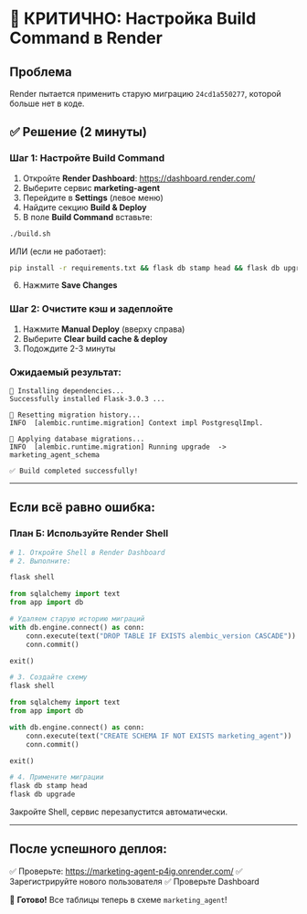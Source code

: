# 🚨 КРИТИЧНО: Настройка Build Command в Render

## Проблема
Render пытается применить старую миграцию `24cd1a550277`, которой больше нет в коде.

## ✅ Решение (2 минуты)

### Шаг 1: Настройте Build Command

1. Откройте **Render Dashboard**: https://dashboard.render.com/
2. Выберите сервис **marketing-agent**
3. Перейдите в **Settings** (левое меню)
4. Найдите секцию **Build & Deploy**
5. В поле **Build Command** вставьте:

```bash
./build.sh
```

ИЛИ (если не работает):

```bash
pip install -r requirements.txt && flask db stamp head && flask db upgrade
```

6. Нажмите **Save Changes**

### Шаг 2: Очистите кэш и задеплойте

1. Нажмите **Manual Deploy** (вверху справа)
2. Выберите **Clear build cache & deploy**
3. Подождите 2-3 минуты

### Ожидаемый результат:

```
🔧 Installing dependencies...
Successfully installed Flask-3.0.3 ...

🔄 Resetting migration history...
INFO  [alembic.runtime.migration] Context impl PostgresqlImpl.

🚀 Applying database migrations...
INFO  [alembic.runtime.migration] Running upgrade  -> marketing_agent_schema

✅ Build completed successfully!
```

---

## Если всё равно ошибка:

### План Б: Используйте Render Shell

```bash
# 1. Откройте Shell в Render Dashboard
# 2. Выполните:

flask shell
```

```python
from sqlalchemy import text
from app import db

# Удаляем старую историю миграций
with db.engine.connect() as conn:
    conn.execute(text("DROP TABLE IF EXISTS alembic_version CASCADE"))
    conn.commit()

exit()
```

```bash
# 3. Создайте схему
flask shell
```

```python
from sqlalchemy import text
from app import db

with db.engine.connect() as conn:
    conn.execute(text("CREATE SCHEMA IF NOT EXISTS marketing_agent"))
    conn.commit()

exit()
```

```bash
# 4. Примените миграции
flask db stamp head
flask db upgrade
```

Закройте Shell, сервис перезапустится автоматически.

---

## После успешного деплоя:

✅ Проверьте: https://marketing-agent-p4ig.onrender.com/
✅ Зарегистрируйте нового пользователя
✅ Проверьте Dashboard

🎉 **Готово!** Все таблицы теперь в схеме `marketing_agent`!
